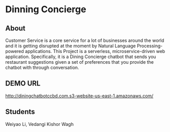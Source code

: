 # Dinning Concierge #

## About ##

Customer Service is a core service for a lot of businesses around the world and it is getting disrupted at the moment by Natural Language Processing-powered applications. This Project is a serverless, microservice-driven web application. Specifically, it is a Dining Concierge chatbot that sends you restaurant suggestions given a set of preferences that you provide the chatbot with through conversation.

## DEMO URL ##
http://diningchatbotccbd.com.s3-website-us-east-1.amazonaws.com/

## Students ##
Weiyao Li, Vedangi Kishor Wagh


